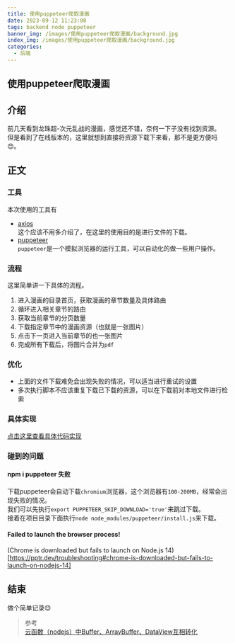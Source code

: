 ```yaml
---
title: 使用puppeteer爬取漫画
date: 2023-09-12 11:23:00
tags: backend node puppeteer
banner_img: /images/使用puppeteer爬取漫画/background.jpg
index_img: /images/使用puppeteer爬取漫画/background.jpg
categories: 
  - 后端  
---
```


## 使用puppeteer爬取漫画

## 介绍
前几天看到龙珠超-次元乱战的漫画，感觉还不错，奈何一下子没有找到资源。  
但是看到了在线版本的，这里就想到直接将资源下载下来看，那不是更方便吗😊。  

## 正文  

### 工具   
本次使用的工具有 
- [axios](https://www.axios-http.cn/)  
  这个应该不用多介绍了，在这里的使用目的是进行文件的下载。  
- [puppeteer](https://pptr.dev/)  
  `puppeteer`是一个模拟浏览器的运行工具，可以自动化的做一些用户操作。  

### 流程  
这里简单讲一下具体的流程。  

1. 进入漫画的目录首页，获取漫画的章节数量及具体路由    
2. 循环进入相关章节的路由  
3. 获取当前章节的分页数量   
4. 下载指定章节中的漫画资源（也就是一张图片）  
5. 点击下一页进入当前章节的也一张图片  
6. 完成所有下载后，将图片合并为`pdf`   

### 优化  

- 上面的文件下载难免会出现失败的情况，可以适当进行重试的设置  
- 多次执行脚本不应该重复下载已下载的资源，可以在下载前对本地文件进行检索  

### 具体实现  

[点击这里查看具体代码实现](https://github.com/food-billboard/food-billboard.github.io/tree/hexo/source/demo-project/使用puppeteer爬取漫画)

### 碰到的问题   

#### npm i puppeteer 失败  

下载puppeteer会自动下载`chromium`浏览器，这个浏览器有`100-200MB`，经常会出现失败的情况。  
我们可以先执行`export PUPPETEER_SKIP_DOWNLOAD='true'`来跳过下载。  
接着在项目目录下面执行`node node_modules/puppeteer/install.js`来下载。  

#### Failed to launch the browser process!  

(Chrome is downloaded but fails to launch on Node.js 14)[https://pptr.dev/troubleshooting#chrome-is-downloaded-but-fails-to-launch-on-nodejs-14]  

## 结束  
做个简单记录😊   
> 参考  
> [云函数（nodejs）中Buffer、ArrayBuffer、DataView互相转化](https://codeleading.com/article/44573498917/)  